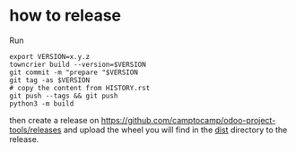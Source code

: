 # how to release

Run

    export VERSION=x.y.z
    towncrier build --version=$VERSION
    git commit -m "prepare "$VERSION
    git tag -as $VERSION
    # copy the content from HISTORY.rst
    git push --tags && git push
    python3 -m build


then create a release on https://github.com/camptocamp/odoo-project-tools/releases and upload the wheel you will find in the [dist](dist/) directory to the release.
